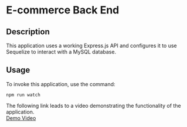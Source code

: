 # E-commerce Back End

## Description

This application uses a working Express.js API and configures it to use Sequelize to interact with a MySQL database.

## Usage

To invoke this application, use the command:

```
npm run watch
```

The following link leads to a video demonstrating the functionality of the application.  
[Demo Video](https://drive.google.com/file/d/1MB572wAj-3GH9TBYvHjvgMvlBzNYTyKa/view)
